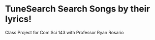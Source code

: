 # TuneSearch Search Songs by their lyrics!

Class Project for Com Sci 143 with Professor Ryan Rosario
